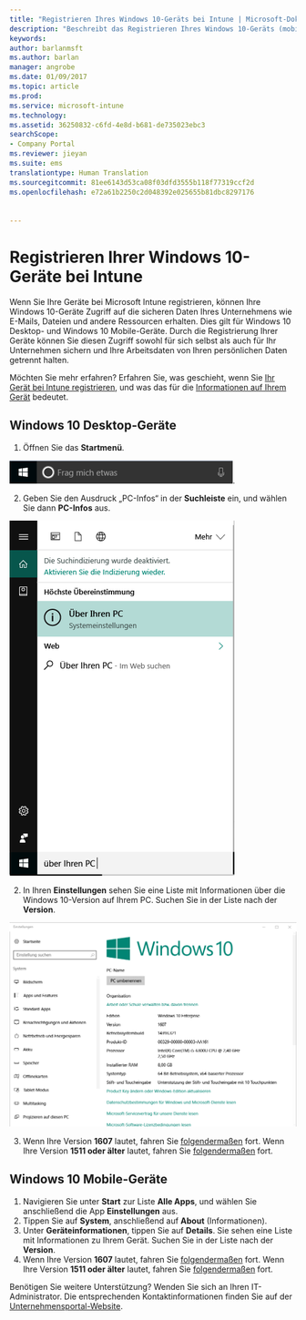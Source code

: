 ```yaml
---
title: "Registrieren Ihres Windows 10-Geräts bei Intune | Microsoft-Dokumentation"
description: "Beschreibt das Registrieren Ihres Windows 10-Geräts (mobil oder Desktop) bei Intune."
keywords: 
author: barlanmsft
ms.author: barlan
manager: angrobe
ms.date: 01/09/2017
ms.topic: article
ms.prod: 
ms.service: microsoft-intune
ms.technology: 
ms.assetid: 36250832-c6fd-4e8d-b681-de735023ebc3
searchScope:
- Company Portal
ms.reviewer: jieyan
ms.suite: ems
translationtype: Human Translation
ms.sourcegitcommit: 81ee6143d53ca08f03dfd3555b118f77319ccf2d
ms.openlocfilehash: e72a61b2250c2d048392e025655b81dbc8297176


---
```



# <a name="enroll-your-windows-10-devices-in-intune"></a>Registrieren Ihrer Windows 10-Geräte bei Intune

Wenn Sie Ihre Geräte bei Microsoft Intune registrieren, können Ihre Windows 10-Geräte Zugriff auf die sicheren Daten Ihres Unternehmens wie E-Mails, Dateien und andere Ressourcen erhalten. Dies gilt für Windows 10 Desktop- und Windows 10 Mobile-Geräte. Durch die Registrierung Ihrer Geräte können Sie diesen Zugriff sowohl für sich selbst als auch für Ihr Unternehmen sichern und Ihre Arbeitsdaten von Ihren persönlichen Daten getrennt halten.

Möchten Sie mehr erfahren? Erfahren Sie, was geschieht, wenn Sie [Ihr Gerät bei Intune registrieren](what-happens-if-you-install-the-company-portal-app-and-enroll-your-device-in-intune-windows.md), und was das für die [Informationen auf Ihrem Gerät](what-can-your-it-administrator-see-when-you-enroll-your-device-in-intune-windows.md) bedeutet.

## <a name="windows-10-desktop-devices"></a>Windows 10 Desktop-Geräte
1.  Öffnen Sie das __Startmenü__.

 ![Windows-Startmenü](../media/windows-start-menu.png).

2. Geben Sie den Ausdruck „PC-Infos“ in der __Suchleiste__ ein, und wählen Sie dann __PC-Infos__ aus.

 ![Sucheinstellungen für „PC-Infos“](../media/searching_for_about_your_pc.png)

2.  In Ihren __Einstellungen__ sehen Sie eine Liste mit Informationen über die Windows 10-Version auf Ihrem PC. Suchen Sie in der Liste nach der __Version__.

 ![Windows 10 Desktop „PC-Infos“](../media/settings_about_pc.png)

3.  Wenn Ihre Version __1607__ lautet, fahren Sie [folgendermaßen](enroll-your-w10-device-access-work-or-school.md) fort. Wenn Ihre Version __1511 oder älter__ lautet, fahren Sie [folgendermaßen](enroll-your-w10-device-your-account.md) fort.

## <a name="windows-10-mobile-devices"></a>Windows 10 Mobile-Geräte

1.  Navigieren Sie unter __Start__ zur Liste __Alle Apps__, und wählen Sie anschließend die App __Einstellungen__ aus.
2.  Tippen Sie auf __System__, anschließend auf __About__ (Informationen).
3.  Unter __Geräteinformationen__, tippen Sie auf __Details__. Sie sehen eine Liste mit Informationen zu Ihrem Gerät. Suchen Sie in der Liste nach der __Version__.
4.  Wenn Ihre Version __1607__ lautet, fahren Sie [folgendermaßen](enroll-your-w10-device-access-work-or-school.md) fort. Wenn Ihre Version __1511 oder älter__ lautet, fahren Sie [folgendermaßen](enroll-your-w10-device-your-account.md) fort.

Benötigen Sie weitere Unterstützung? Wenden Sie sich an Ihren IT-Administrator. Die entsprechenden Kontaktinformationen finden Sie auf der [Unternehmensportal-Website](http://portal.manage.microsoft.com).



<!--HONumber=Jan17_HO2-->


